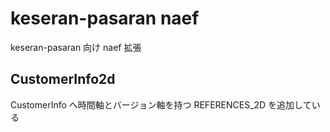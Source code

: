 keseran-pasaran naef
====================

keseran-pasaran 向け naef 拡張

## CustomerInfo2d
CustomerInfo へ時間軸とバージョン軸を持つ REFERENCES_2D を追加している